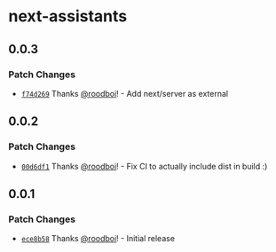 # next-assistants

## 0.0.3

### Patch Changes

- [`f74d269`](https://github.com/hack-dance/assistants/commit/f74d2692ff2db0f327ca709f74e6b6b48f0b3b46) Thanks [@roodboi](https://github.com/roodboi)! - Add next/server as external

## 0.0.2

### Patch Changes

- [`00d6df1`](https://github.com/hack-dance/assistants/commit/00d6df1a7581e2c58de1904292c4afca6613068c) Thanks [@roodboi](https://github.com/roodboi)! - Fix CI to actually include dist in build :)

## 0.0.1

### Patch Changes

- [`ece8b58`](https://github.com/hack-dance/assistants/commit/ece8b5896c44d9213ccefe484d813a6be1baaedc) Thanks [@roodboi](https://github.com/roodboi)! - Initial release
